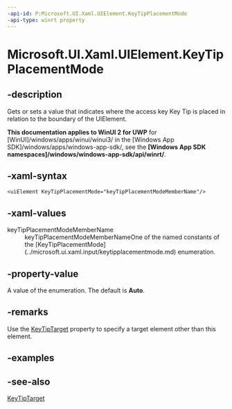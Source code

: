 ```yaml
---
-api-id: P:Microsoft.UI.Xaml.UIElement.KeyTipPlacementMode
-api-type: winrt property
---
```


<!-- Property syntax.
public KeyTipPlacementMode KeyTipPlacementMode { get;  set; }
-->

# Microsoft.UI.Xaml.UIElement.KeyTipPlacementMode

## -description
Gets or sets a value that indicates where the access key Key Tip is placed in relation to the boundary of the UIElement.

**This documentation applies to WinUI 2 for UWP** for [WinUI]/windows/apps/winui/winui3/ in the [Windows App SDK]/windows/apps/windows-app-sdk/, see the **[Windows App SDK namespaces]/windows/windows-app-sdk/api/winrt/**.

## -xaml-syntax
```xaml
<uiElement KeyTipPlacementMode="keyTipPlacementModeMemberName"/>
```

## -xaml-values
<dl><dt>keyTipPlacementModeMemberName</dt><dd>keyTipPlacementModeMemberNameOne of the named constants of the [KeyTipPlacementMode](../microsoft.ui.xaml.input/keytipplacementmode.md) enumeration.</dd>
</dl>

## -property-value
A value of the enumeration. The default is **Auto**.

## -remarks
Use the [KeyTipTarget](uielement_keytiptarget.md) property to specify a target element other than this element.

## -examples

## -see-also
[KeyTipTarget](uielement_keytiptarget.md)

